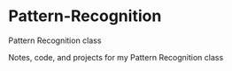 # Pattern-Recognition
Pattern Recognition class

Notes, code, and projects for my Pattern Recognition class
